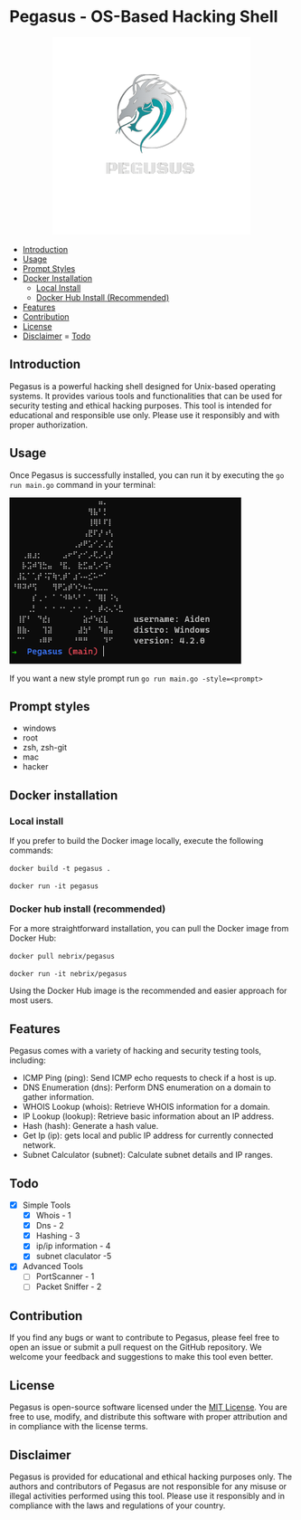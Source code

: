 # Pegasus - OS-Based Hacking Shell

<p align="center">
    <img src="images/pegasus.png" alt="pegasus logo">
</p>

<!-- TOC -->
- [Introduction](#introduction)
- [Usage](#usage)
- [Prompt Styles](#prompt-styles)
- [Docker Installation](#docker-installation)
    - [Local Install](#local-install)
    - [Docker Hub Install (Recommended)](#docker-hub-install-recommended)
- [Features](#features)
- [Contribution](#contribution)
- [License](#license)
- [Disclaimer](#disclaimer)
= [Todo](#todo)
<!-- TOC -->

## Introduction

Pegasus is a powerful hacking shell designed for Unix-based operating systems. It provides various tools and functionalities that can be used for security testing and ethical hacking purposes. This tool is intended for educational and responsible use only. Please use it responsibly and with proper authorization.

## Usage

Once Pegasus is successfully installed, you can run it by executing the `go run main.go` command in your terminal:

![Pegasus Terminal](images/recent.png)

If you want a new style prompt run `go run main.go -style=<prompt>`
## Prompt styles

- windows
- root
- zsh, zsh-git
- mac
- hacker

## Docker installation

### Local install
If you prefer to build the Docker image locally, execute the following commands:

`docker build -t pegasus .`

`docker run -it pegasus`

### Docker hub install (recommended)
For a more straightforward installation, you can pull the Docker image from Docker Hub:

`docker pull nebrix/pegasus`

`docker run -it nebrix/pegasus`

Using the Docker Hub image is the recommended and easier approach for most users.

## Features

Pegasus comes with a variety of hacking and security testing tools, including:

- ICMP Ping (ping): Send ICMP echo requests to check if a host is up.
- DNS Enumeration (dns): Perform DNS enumeration on a domain to gather information.
- WHOIS Lookup (whois): Retrieve WHOIS information for a domain.
- IP Lookup (lookup): Retrieve basic information about an IP address.
- Hash (hash): Generate a hash value.
- Get Ip (ip): gets local and public IP address for currently connected network.
- Subnet Calculator (subnet): Calculate subnet details and IP ranges.

## Todo

- [X] Simple Tools
    - [X] Whois - 1
    - [X] Dns - 2
    - [X] Hashing - 3
    - [X] ip/ip information - 4
    - [X] subnet claculator -5
- [X] Advanced Tools
    - [ ] PortScanner - 1
    - [ ] Packet Sniffer - 2

## Contribution

If you find any bugs or want to contribute to Pegasus, please feel free to open an issue or submit a pull request on the GitHub repository. We welcome your feedback and suggestions to make this tool even better.

## License

Pegasus is open-source software licensed under the [MIT License](https://github.com/Codezz-ops/Pegasus-Go/blob/main/COPYING). You are free to use, modify, and distribute this software with proper attribution and in compliance with the license terms.

## Disclaimer

Pegasus is provided for educational and ethical hacking purposes only. The authors and contributors of Pegasus are not responsible for any misuse or illegal activities performed using this tool. Please use it responsibly and in compliance with the laws and regulations of your country.
